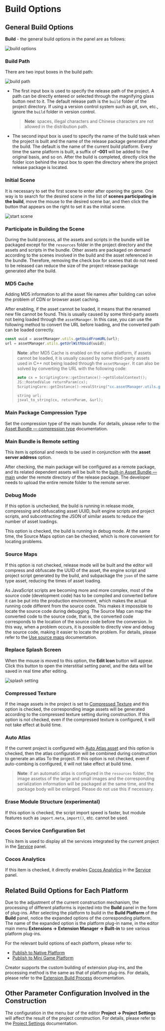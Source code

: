 # Build Options

## General Build Options

**Build** - the general build options in the panel are as follows:

![build options](./build-options/options.png)

### Build Path

There are two input boxes in the build path:

![build path](./build-options/build-path.png)

- The first input box is used to specify the release path of the project. A path can be directly entered or selected through the magnifying glass button next to it. The default release path is the `build` folder of the project directory. If using a version control system such as git, svn, etc., ignore the `build` folder in version control.

   > **Note**: spaces, illegal characters and Chinese characters are not allowed in the distribution path.

- The second input box is used to specify the name of the build task when the project is built and the name of the release package generated after the build. The default is the name of the current build platform. Every time the same platform is built, a suffix of **-001** will be added to the original basis, and so on. After the build is completed, directly click the folder icon behind the input box to open the directory where the project release package is located.

### Initial Scene

It is necessary to set the first scene to enter after opening the game. One way is to search for the desired scene in the list of **scenes participating in the build**, move the mouse to the desired scene bar, and then click the button that appears on the right to set it as the initial scene.

![start scene](./build-options/set-start-scene.png)

### Participate in Building the Scene

During the build process, all the assets and scripts in the bundle will be packaged except for the `resources` folder in the project directory and the assets and scripts in the bundle. Other assets are packaged on demand according to the scenes involved in the build and the asset referenced in the bundle. Therefore, removing the check box for scenes that do not need to be released can reduce the size of the project release package generated after the build.

### MD5 Cache

Adding MD5 information to all the asset file names after building can solve the problem of CDN or browser asset caching.

After enabling, if the asset cannot be loaded, it means that the renamed new file cannot be found. This is usually caused by some third-party assets not being loaded through the `assetManager`. In this case, you can use the following method to convert the URL before loading, and the converted path can be loaded correctly.

```typescript
const uuid = assetManager.utils.getUuidFromURL(url);
url = assetManager.utils.getUrlWithUuid(uuid);
```

> **Note**: after MD5 Cache is enabled on the native platform, if assets cannot be loaded, it is usually caused by some third-party assets used in C++ not being loaded through the `assetManager`. It can also be solved by converting the URL with the following code:
>
> ```cpp
> auto cx = ScriptingCore::getInstance()->getGlobalContext();
> JS::RootedValue returnParam(cx);
> ScriptingCore::getInstance()->evalString("cc.assetManager.utils.getUrlWithUuid(cc.assetManager.utils.getUuidFromURL('url'))", &returnParam);
>
> string url;
> jsval_to_string(cx, returnParam, &url);
> ```

### Main Package Compression Type

Set the compression type of the main bundle. For details, please refer to the [Asset Bundle — compression type](../../asset/bundle.md#compression-type) documentation.

### Main Bundle is Remote setting

This item is optional and needs to be used in conjunction with the **asset server address** option.

After checking, the main package will be configured as a remote package, and its related dependent assets will be built to the [built-in Asset Bundle — main](../../asset/bundle.md#%E5%86%85%E7%BD%AE-asset-bundle) under the remote directory of the release package. The developer needs to upload the entire remote folder to the remote server.

### Debug Mode

If this option is unchecked, the build is running in release mode, compressing and obfuscating asset UUID, built engine scripts and project scripts, and subcontracting the JSON of similar assets to reduce the number of asset loadings.

This option is checked, the build is running in debug mode. At the same time, the Source Maps option can be checked, which is more convenient for locating problems.

### Source Maps

If this option is not checked, release mode will be built and the editor will compress and obfuscate the UUID of the asset, the engine script and project script generated by the build, and subpackage the `json` of the same type asset, reducing the times of asset loading.

As JavaScript scripts are becoming more and more complex, most of the source code (development code) has to be compiled and converted before it can be put into the production environment, which makes the actual running code different from the source code. This makes it impossible to locate the source code during debugging. The Source Map can map the converted code to the source code, that is, the converted code corresponds to the location of the source code before the conversion. In this way, when a problem occurs, it is possible to directly view and debug the source code, making it easier to locate the problem. For details, please refer to the [Use source maps](https://developer.chrome.com/docs/devtools/javascript/source-maps/) documentation.

### Replace Splash Screen

When the mouse is moved to this option, the **Edit Icon** button will appear. Click this button to open the interstitial setting panel, and the data will be saved in real time after editing.

![splash setting](build-options/splash-setting.png)

### Compressed Texture

If the image assets in the project is set to [Compressed Texture](../../asset/compress-texture.md) and this option is checked, the corresponding image assets will be generated according to the compressed texture setting during construction. If this option is not checked, even if the compressed texture is configured, it will not take effect at build time.

### Auto Atlas

If the current project is configured with [Auto Atlas asset](../../asset/auto-atlas.md) and this option is checked, then the atlas configuration will be combined during construction to generate an atlas To the project. If this option is not checked, even if auto-combing  is configured, it will not take effect at build time.

> **Note**: if an automatic atlas is configured in the `resources` folder, the image assetss of the large and small images and the corresponding serialization information will be packaged at the same time, and the package body will be enlarged. Please do not use this if necessary.

### Erase Module Structure (experimental)

If this option is checked, the script import speed is faster, but module features such as `import.meta`, `import()`, etc. cannot be used.

<!--
### 内联所有 SpriteFrame
自动合并资源时，将所有 SpriteFrame 与被依赖的资源合并到同一个包中。建议网页平台开启，启用后会略微增大总包体，多消耗一点点网络流量，但是能显著减少网络请求数量。建议原生平台关闭，因为会增大热更新时的体积。

### 合并初始场景依赖的所有 JSON

自动合并资源时，将初始场景依赖的所有 JSON 文件都合并到初始场景所在的包中。默认关闭，启用后不会增大总包体，但如果这些 JSON 也被其它场景公用，则后面再次加载它们时 CPU 开销可能会稍微增加。
-->

### Cocos Service Configuration Set

This item is used to display all the services integrated by the current project in the [Service](https://service.cocos.com/document/en/) panel.

### Cocos Analytics

If this item is checked, it directly enables [Cocos Analytics](https://n-analytics.cocos.com/docs/) in the [Service](https://service.cocos.com/document/en/) panel.

## Related Build Options for Each Platform

Due to the adjustment of the current construction mechanism, the processing of different platforms is injected into the **Build** panel in the form of plug-ins. After selecting the platform to build in the **Build Platform** of the **Build** panel, notice the expanded options of the corresponding platform. The name of the expanded option is the platform plug-in name, in the editor main menu **Extensions -> Extension Manager -> Built-in** to see various platform plug-ins.

For the relevant build options of each platform, please refer to:

- [Publish to Native Platform](native-options.md#%E6%9E%84%E5%BB%BA%E9%80%89%E9%A1%B9)
- [Publish to Mini Game Platform](publish-mini-game.md)

Creator supports the custom building of extension plug-ins, and the processing method is the same as that of platform plug-ins. For details, please refer to the [Extension Build Process](custom-build-plugin.md) documentation.

## Other Parameter Configuration Involved in the Construction

The configuration in the menu bar of the editor **Project -> Project Settings** will affect the result of the project construction. For details, please refer to the [Project Settings](../project/index.md) documentation.
